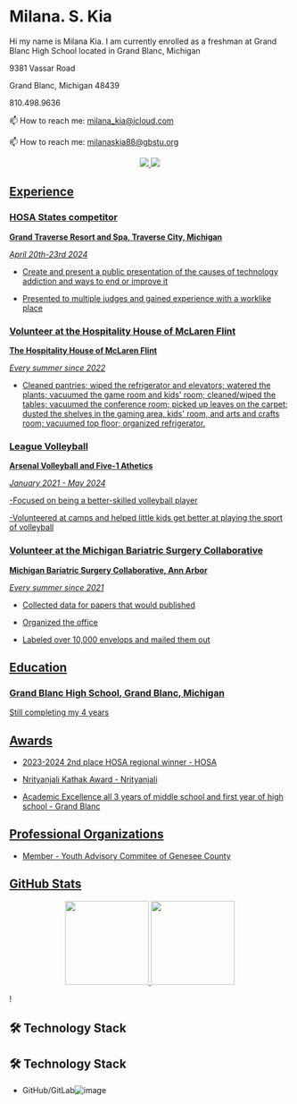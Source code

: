  

# Milana. S. Kia

 Hi my name is Milana Kia. I am currently enrolled as a freshman at Grand Blanc High School located in Grand Blanc, Michigan

9381 Vassar Road

Grand Blanc, Michigan 48439   

810.498.9636 

📫 How to reach me: <a href='mailto:milana_kia@icloud.com'>milana_kia@icloud.com</a>


📫 How to reach me: <a href='mailto:milanaskia88@gbstu.org'>milanaskia88@gbstu.org</a>


<p align='center'>
<a href="https://www.snapchat.com/in/milana.kia/">
 <img src="https://img.shields.io/badge/snapchat-%230077B5.svg?&style=for-the-badge&logo=linkedin&logoColor=white"/>
</a>
 <a href="https://t.me/milana.kia">
 <img src="https://img.shields.io/badge/Youtube-2CA5E0?style=for-the-badge&logo=Youtube&logoColor=white"/>







 

## Experience 

 

### HOSA States competitor

**Grand Traverse Resort and Spa, Traverse City, Michigan**   

_April 20th-23rd 2024_ 

 

- Create and present a public presentation of the causes of technology addiction and ways to end or improve it

- Presented to multiple judges and gained experience with a worklike place


### Volunteer at the Hospitality House of McLaren Flint 

**The Hospitality House of McLaren Flint**   

_Every summer since 2022_ 

 

- Cleaned pantries; wiped the refrigerator and elevators; watered the plants; vacuumed the game room and kids' room; cleaned/wiped the tables; vacuumed the conference room; picked up leaves on the carpet; dusted the shelves in the gaming area, kids' room, and arts and crafts room; vacuumed top floor; organized refrigerator.
 

### League Volleyball 

**Arsenal Volleyball and Five-1 Athetics**   

_January 2021 - May 2024_ 

 

-Focused on being a better-skilled volleyball player

-Volunteered at camps and helped little kids get better at playing the sport of volleyball



### Volunteer at the Michigan Bariatric Surgery Collaborative

**Michigan Bariatric Surgery Collaborative, Ann Arbor**   

_Every summer since 2021_ 

 

- Collected data for papers that would published

- Organized the office

- Labeled over 10,000 envelops and mailed them out
 

## Education 

 

### Grand Blanc High School, Grand Blanc, Michigan

Still completing my 4 years

 



## Awards 

 

- 2023-2024 2nd place HOSA regional winner - HOSA
  
-  Nrityanjali Kathak Award - Nrityanjali

-  Academic Excellence all 3 years of middle school and first year of high school - Grand Blanc
 

## Professional Organizations 

 
- Member - Youth Advisory Commitee of Genesee County


## GitHub Stats
<p align='center'>
<a href="https://github-readme-stats.vercel.app/api?username=milanakia&show_icons=true&count_private=true">
<img height=150 src="https://github-readme-stats.vercel.app/api?username=milanakia&show_icons=true&count_private=true"/>
</a>
<a href="https://github.com/milanakia/github-readme-stats">
<img height=150 src="https://github-readme-stats.vercel.app/api/top-langs/?username=milanakia&layout=compact"/>
</a>
</p>!




 

## 🛠 Technology Stack 

## 🛠 Technology Stack
* GitHub/GitLab![image](https://github.com/milanakia/milanakia/assets/170120484/8214f86f-e380-49ec-96a4-db0c45c548bb)

